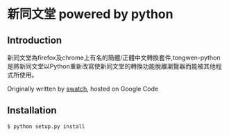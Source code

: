 # 新同文堂 powered by python

## Introduction
新同文堂為firefox及chrome上有名的簡體/正體中文轉換套件,tongwen-python是將新同文堂以Python重新改寫使新同文堂的轉換功能脫離瀏覽器而能被其他程式所使用。

Originally written by [swatch](swatch.c...@gmail.com), hosted on Google Code

## Installation
```shell
$ python setup.py install
```
